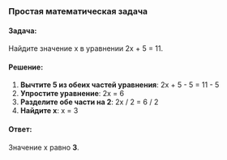 ### Простая математическая задача
#### Задача: 
Найдите значение x в уравнении 2x + 5 = 11.

#### Решение:
1. **Вычтите 5 из обеих частей уравнения**: 2x + 5 - 5 = 11 - 5
2. **Упростите уравнение**: 2x = 6
3. **Разделите обе части на 2**: 2x / 2 = 6 / 2
4. **Найдите x**: x = 3

#### Ответ:
Значение x равно **3**.
